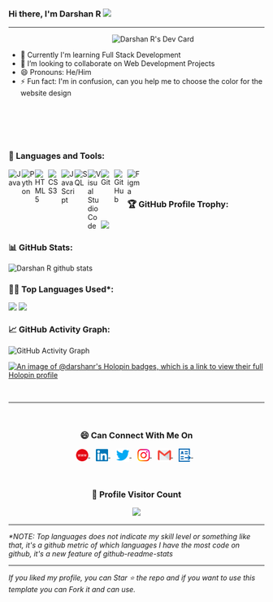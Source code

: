 ### Hi there, I'm Darshan R <img src="https://github.com/darshanr27/darshanr27/blob/master/Assets/Hi.gif" width="22px">

---



<a href="https://api.daily.dev/get?r=dsr"><img src="https://github.com/darshanr27/darshanr27/blob/master/devcard.svg" width="300" align="right" alt="Darshan R's Dev Card"/></a>

<br />

- 🌱 Currently I'm learning Full Stack Development
- 👯 I’m looking to collaborate on Web Development Projects
- 😄 Pronouns: He/Him
- ⚡ Fun fact: I'm in confusion, can you help me to choose the color for the website design

<br />
<br />
<br />
<br />


### 🧰 Languages and Tools:

<img align="left" alt="Java" width="26px" src="https://github.com/darshanr27/darshanr27/blob/master/Assets/java.png" />
<img align="left" alt="Python" width="26px" src="https://github.com/darshanr27/darshanr27/blob/master/Assets/python.png" />
<img align="left" alt="HTML5" width="26px" src="https://github.com/darshanr27/darshanr27/blob/master/Assets/html.png" />
<img align="left" alt="CSS3" width="26px" src="https://github.com/darshanr27/darshanr27/blob/master/Assets/css.png" />
<img align="left" alt="JavaScript" width="26px" src="https://github.com/darshanr27/darshanr27/blob/master/Assets/javascript.png" />
<img align="left" alt="SQL" width="26px" src="https://github.com/darshanr27/darshanr27/blob/master/Assets/sql.png" />
<img align="left" alt="Visual Studio Code" width="26px" src="https://github.com/darshanr27/darshanr27/blob/master/Assets/visual-studio-code.png" />
<img align="left" alt="Git" width="26px" src="https://github.com/darshanr27/darshanr27/blob/master/Assets/git.png" />
<img align="left" alt="GitHub" width="26px" src="https://github.com/darshanr27/darshanr27/blob/master/Assets/github.png" />
<img align="left" alt="Figma" width="26px" src="https://github.com/darshanr27/darshanr27/blob/master/Assets/figma.png" />

<br />
<br />


<!-- Profile Trophy -->
### 🏆 GitHub Profile Trophy:
<a href="https://github.com/ryo-ma/github-profile-trophy">
  <img width=800 src="https://github-profile-trophy.vercel.app/?username=darshanr27&column=8&theme=darkhub&no-frame=true&no-bg=true"/>
</a>


<!--   Stats -->
### 📊 GitHub Stats:
![Darshan R github stats](https://github-readme-stats.vercel.app/api?username=darshanr27&theme=nord&show_icons=true&count_private=true)
  
  
<!--   Top Languages Using -->
### 👨‍💻 Top Languages Used*:
![](https://github-profile-summary-cards.vercel.app/api/cards/repos-per-language?username=darshanr27&theme=nord_dark)
![](https://github-profile-summary-cards.vercel.app/api/cards/most-commit-language?username=darshanr27&theme=nord_dark)


<!--   GitHub stats graph -->
### 📈 GitHub Activity Graph:
 ![GitHub Activity Graph](https://activity-graph.herokuapp.com/graph?username=darshanr27&theme=github)

[![An image of @darshanr's Holopin badges, which is a link to view their full Holopin profile](https://holopin.me/darshanr)](https://holopin.io/@darshanr)


 <br> 
 
 <hr>
 
 <br>

  <div align="center">
  <h3><b>😄 Can Connect With Me On</b></h3>
  </div>
<p align="center">
<a href="https://www.darshanr.in" target="_blank">
  <img align="center" alt="Darshan R | Portfolio" width="24px" src="https://github.com/SatYu26/SatYu26/blob/master/Assets/www.svg" />
</a> &nbsp;&nbsp;
<a href="https://www.linkedin.com/in/darshanr27/" target="_blank">
  <img align="center" alt="Darshan R | Linkedin" width="24px" src="https://github.com/SatYu26/SatYu26/blob/master/Assets/Linkedin.svg" />
</a> &nbsp;&nbsp;
<a href="https://twitter.com/darshan_r_27" target="_blank">
  <img align="center" alt="Darshan R | Twitter" width="26px" src="https://github.com/SatYu26/SatYu26/blob/master/Assets/Twitter.svg" />
</a> &nbsp;&nbsp;
<a href="https://www.instagram.com/darshan_r_27/" target="_blank">
  <img align="center" alt="Darshan R | Instagram" width="24px" src="https://github.com/SatYu26/SatYu26/blob/master/Assets/Instagram.svg" />
</a> &nbsp;&nbsp;
<a href="mailto:darshandarsh27blr@gmail.com" target="_blank">
  <img align="center" alt="Darshan R | Gmail" width="26px" src="https://github.com/SatYu26/SatYu26/blob/master/Assets/Gmail.svg" />
</a> &nbsp;&nbsp;
<a href="https://www.darshanr.in/resume">
    <img align="center" alt="Darshan R | Resume" width="24px" src="https://github.com/SatYu26/SatYu26/blob/master/Assets/resume.png" />
</a> &nbsp;&nbsp;
<p>
  
<br>
  
<div align=center>
  <h3><b>📍 Profile Visitor Count</b></h3>
</div>
    
<!-- retro visitor counter -->  
<p align="center" >   
  <img src="https://profile-counter.glitch.me/darshanr27/count.svg" />  
</p>
   
  ---
  *\*NOTE: Top languages does not indicate my skill level or something like that, it's a github metric of which languages I have the most code on github, it's a new feature of github-readme-stats*
  
  ---
  *If you liked my profile, you can Star ⭐ the repo and if you want to use this template you can Fork it and can use.*
  
